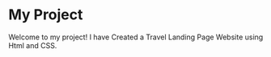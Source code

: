 # My Project

Welcome to my project! I have Created a Travel Landing Page Website using Html and CSS.

